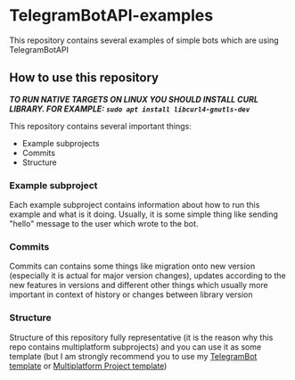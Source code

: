 # TelegramBotAPI-examples

This repository contains several examples of simple bots which are using TelegramBotAPI

## How to use this repository

***TO RUN NATIVE TARGETS ON LINUX YOU SHOULD INSTALL CURL LIBRARY. FOR EXAMPLE: `sudo apt install libcurl4-gnutls-dev`***

This repository contains several important things:

* Example subprojects
* Commits
* Structure

### Example subproject

Each example subproject contains information about how to run this example and what is it
doing. Usually, it is some simple thing like sending "hello" message to the user which
wrote to the bot.

### Commits

Commits can contains some things like migration onto new version (especially it is actual
for major version changes), updates according to the new features in versions and
different other things which usually more important in context of history or changes
between library version

### Structure

Structure of this repository fully representative (it is the reason why this repo
contains multiplatform subprojects) and you can use it as some template (but I am strongly
recommend you to use my
[TelegramBot template](https://github.com/InsanusMokrassar/TelegramBotAPI-bot_template) or
[Multiplatform Project template](https://github.com/InsanusMokrassar/KotlinMultiplatformProjectTemplate))
